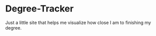 # Degree-Tracker
Just a little site that helps me visualize how close I am to finishing my degree. 
